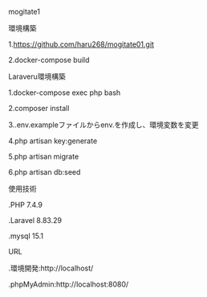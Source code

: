 mogitate1

環境構築

1.https://github.com/haru268/mogitate01.git

2.docker-compose build

Laraveru環境構築 

1.docker-compose exec php bash 

2.composer install 

3..env.exampleファイルからenv.を作成し、環境変数を変更 

4.php artisan key:generate 

5.php artisan migrate 

6.php artisan db:seed

使用技術 

.PHP 7.4.9 

.Laravel 8.83.29 

.mysql 15.1

URL 

.環境開発:http://localhost/ 

.phpMyAdmin:http://localhost:8080/ 
